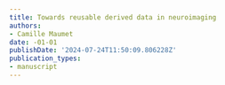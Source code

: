 ```yaml
---
title: Towards reusable derived data in neuroimaging
authors:
- Camille Maumet
date: -01-01
publishDate: '2024-07-24T11:50:09.806228Z'
publication_types:
- manuscript
---
```

